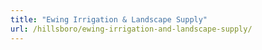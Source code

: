 ```yaml
---
title: "Ewing Irrigation & Landscape Supply"
url: /hillsboro/ewing-irrigation-and-landscape-supply/
---
```


